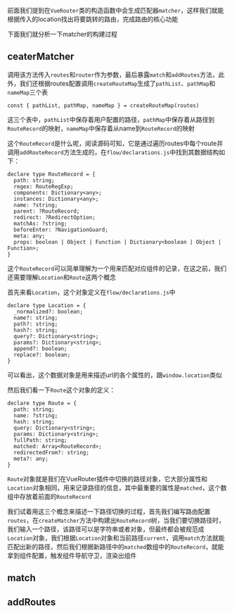 前面我们提到在`VueRouter`类的构造函数中会生成匹配器`matcher`，这样我们就能根据传入的location找出将要跳转的路由，完成路由的核心功能

下面我们就分析一下matcher的构建过程

## ceaterMatcher

调用该方法传入`routes`和`router`作为参数，最后暴露`match`和`addRoutes`方法，此外，我们还根据routes配置调用`createRouteMap`生成了`pathList`、`pathMap`和`nameMap`三个表
```
const { pathList, pathMap, nameMap } = createRouteMap(routes)
```

这三个表中，`pathList`中保存着用户配置的路径，`pathMap`中保存着从路径到`RouteRecord`的映射，`nameMap`中保存着从name到`RouteRecord`的映射

这个`RouteRecord`是什么呢，阅读源码可知，它是通过遍历routes中每个route并调用`addRouteRecord`方法生成的，在`flow/declarations.js`中找到其数据结构如下：
```
declare type RouteRecord = {
  path: string;
  regex: RouteRegExp;
  components: Dictionary<any>;
  instances: Dictionary<any>;
  name: ?string;
  parent: ?RouteRecord;
  redirect: ?RedirectOption;
  matchAs: ?string;
  beforeEnter: ?NavigationGuard;
  meta: any;
  props: boolean | Object | Function | Dictionary<boolean | Object | Function>;
}
```

这个`RouteRecord`可以简单理解为一个用来匹配对应组件的记录，在这之前，我们还需要理解`Location`和`Route`这两个概念

首先来看`Location`，这个对象定义在`flow/declarations.js`中
```
declare type Location = {
  _normalized?: boolean;
  name?: string;
  path?: string;
  hash?: string;
  query?: Dictionary<string>;
  params?: Dictionary<string>;
  append?: boolean;
  replace?: boolean;
}
```

可以看出，这个数据对象是用来描述url的各个属性的，跟`window.location`类似

然后我们看一下`Route`这个对象的定义：
```
declare type Route = {
  path: string;
  name: ?string;
  hash: string;
  query: Dictionary<string>;
  params: Dictionary<string>;
  fullPath: string;
  matched: Array<RouteRecord>;
  redirectedFrom?: string;
  meta?: any;
}
```

`Route`对象就是我们在VueRouter插件中切换的路径对象，它大部分属性和`Location`对象相同，用来记录路径的信息，其中最重要的属性是`matched`，这个数组中存放着前面的`RouteRecord`

我们试着用这三个概念来描述一下路径切换的过程，首先我们编写路由配置`routes`，在`createMatcher`方法中构建出`RouteRecord`树，当我们要切换路径时，我们输入一个路径，该路径可以是字符串或者对象，但最终都会被规范成`Location`对象，我们根据`Location`对象和当前路径`current`，调用`match`方法就能匹配出新的路径，然后我们根据新路径中的`matched`数组中的`RouteRecord`，就能拿到组件配置，触发组件导航守卫，渲染出组件

## match

## addRoutes
